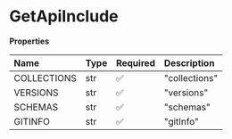 # GetApiInclude

**Properties**

| Name        | Type | Required | Description   |
| :---------- | :--- | :------- | :------------ |
| COLLECTIONS | str  | ✅       | "collections" |
| VERSIONS    | str  | ✅       | "versions"    |
| SCHEMAS     | str  | ✅       | "schemas"     |
| GITINFO     | str  | ✅       | "gitInfo"     |

